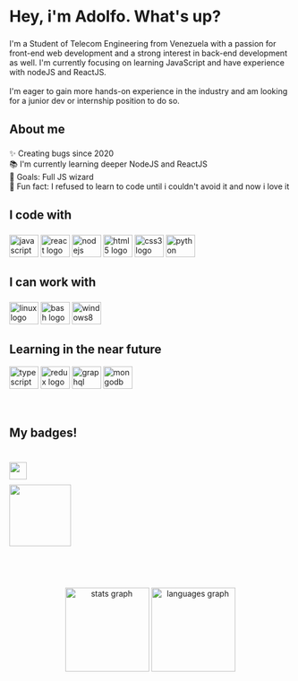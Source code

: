 <h1 align="left">Hey, i'm Adolfo. What's up?</h1>

###

<p align="left">I'm a Student of Telecom Engineering from Venezuela with a passion for front-end web development and a strong interest in back-end development as well. I'm currently focusing on learning JavaScript and have experience with nodeJS and ReactJS.<br><br>I'm eager to gain more hands-on experience in the industry and am looking for a junior dev or internship position to do so.</p>

###

<h2 align="left">About me</h2>

###

<p align="left">✨ Creating bugs since 2020<br>📚 I'm currently learning deeper NodeJS and ReactJS<br>🎯 Goals: Full JS wizard<br>🎲 Fun fact: I refused to learn to code until i couldn't avoid it and now i  love it</p>

###

<h2 align="left">I code with</h2>

###

<div align="left">
  <img src="https://cdn.jsdelivr.net/gh/devicons/devicon/icons/javascript/javascript-original.svg" height="40" width="52" alt="javascript logo"  />
  <img src="https://cdn.jsdelivr.net/gh/devicons/devicon/icons/react/react-original.svg" height="40" width="52" alt="react logo"  />
  <img src="https://cdn.jsdelivr.net/gh/devicons/devicon/icons/nodejs/nodejs-original.svg" height="40" width="52" alt="nodejs logo"  />
  <img src="https://cdn.jsdelivr.net/gh/devicons/devicon/icons/html5/html5-original.svg" height="40" width="52" alt="html5 logo"  />
  <img src="https://cdn.jsdelivr.net/gh/devicons/devicon/icons/css3/css3-original.svg" height="40" width="52" alt="css3 logo"  />
  <img src="https://cdn.jsdelivr.net/gh/devicons/devicon/icons/python/python-original.svg" height="40" width="52" alt="python logo"  />
</div>

###

<h2 align="left">I can work with</h2>

###

<div align="left">
  <img src="https://cdn.jsdelivr.net/gh/devicons/devicon/icons/linux/linux-original.svg" height="40" width="52" alt="linux logo"  />
  <img src="https://cdn.jsdelivr.net/gh/devicons/devicon/icons/bash/bash-original.svg" height="40" width="52" alt="bash logo"  />
  <img src="https://cdn.jsdelivr.net/gh/devicons/devicon/icons/windows8/windows8-original.svg" height="40" width="52" alt="windows8 logo"  />
</div>

###


<h2 align="left">Learning in the near future</h2>



<div align="left">
  <img src="https://cdn.jsdelivr.net/gh/devicons/devicon/icons/typescript/typescript-original.svg" height="40" width="52" alt="typescript logo"  />
  <img src="https://cdn.jsdelivr.net/gh/devicons/devicon/icons/redux/redux-original.svg" height="40" width="52" alt="redux logo"  />
  <img src="https://cdn.jsdelivr.net/gh/devicons/devicon/icons/graphql/graphql-plain.svg" height="40" width="52" alt="graphql logo"  />
  <img src="https://cdn.jsdelivr.net/gh/devicons/devicon/icons/mongodb/mongodb-original.svg" height="40" width="52" alt="mongodb logo"  />
</div>
</br>
</br>


<h2 align="left">My badges!</h2>

###

<br clear="both">

<img align="left" height="31" src="https://www.codewars.com/users/adolfo92/badges/large"  />

###

<br clear="both">

<div align="left">
  <a href="https://www.credly.com/badges/2039b464-0b71-43f1-add2-4b26dd2e564c/public_url">
  <img height="110" src="https://images.credly.com/size/110x110/images/ae2f5bae-b110-4ea1-8e26-77cf5f76c81e/GCC_badge_IT_Support_1000x1000.png"  />
  </a>
</div>

###

<br clear="both">
<br clear="both">
<br clear="both">

<div align="center">
  <img src="https://github-readme-stats.vercel.app/api?hide_title=false&hide_rank=false&show_icons=true&include_all_commits=true&count_private=true&disable_animations=false&theme=default&locale=en&hide_border=false&username=adolfo92" height="150" alt="stats graph"  />
  <img src="https://github-readme-stats.vercel.app/api/top-langs?locale=en&hide_title=false&layout=compact&card_width=320&langs_count=5&theme=dracula&hide_border=false&username=adolfo92" height="150" alt="languages graph"  />
</div>



###

